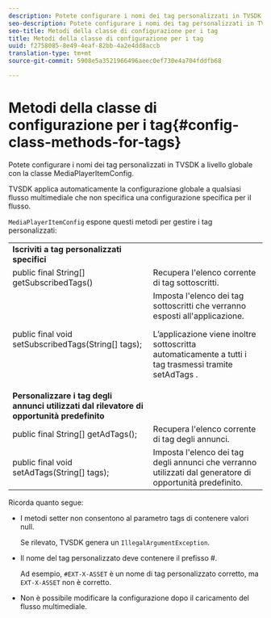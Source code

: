 ```yaml
---
description: Potete configurare i nomi dei tag personalizzati in TVSDK a livello globale con la classe MediaPlayerItemConfig.
seo-description: Potete configurare i nomi dei tag personalizzati in TVSDK a livello globale con la classe MediaPlayerItemConfig.
seo-title: Metodi della classe di configurazione per i tag
title: Metodi della classe di configurazione per i tag
uuid: f2758085-8e49-4eaf-82bb-4a2e4dd8accb
translation-type: tm+mt
source-git-commit: 5908e5a3521966496aeec0ef730e4a704fddfb68

---
```



# Metodi della classe di configurazione per i tag{#config-class-methods-for-tags}

Potete configurare i nomi dei tag personalizzati in TVSDK a livello globale con la classe MediaPlayerItemConfig.

TVSDK applica automaticamente la configurazione globale a qualsiasi flusso multimediale che non specifica una configurazione specifica per il flusso.

`MediaPlayerItemConfig` espone questi metodi per gestire i tag personalizzati:

<table id="table_B37A6C75270D47BC99258F2884AD6905"> 
 <tbody> 
  <tr> 
   <td colname="col1"> <b>Iscriviti a tag personalizzati specifici</b> </td> 
   <td colname="col2"> </td> 
  </tr> 
  <tr> 
   <td colname="col1"> <span class="codeph"> public final String[] getSubscribedTags() </span> </td> 
   <td colname="col2"> Recupera l'elenco corrente di tag sottoscritti. </td> 
  </tr> 
  <tr> 
   <td colname="col1"> <span class="codeph"> public final void setSubscribedTags(String[] tags); </span> </td> 
   <td colname="col2"> Imposta l'elenco dei tag sottoscritti che verranno esposti all'applicazione. <p>L’applicazione viene inoltre sottoscritta automaticamente a tutti i tag trasmessi tramite <span class="codeph"> setAdTags </span>. </p> </td> 
  </tr> 
  <tr> 
   <td colname="col1"> <b>Personalizzare i tag degli annunci utilizzati dal rilevatore di opportunità predefinito</b> </td> 
   <td colname="col2"> </td> 
  </tr> 
  <tr> 
   <td colname="col1"> <span class="codeph"> public final String[] getAdTags(); </span> </td> 
   <td colname="col2"> Recupera l'elenco corrente di tag degli annunci. </td> 
  </tr> 
  <tr> 
   <td colname="col1"> <span class="codeph"> public final void setAdTags(String[] tags); </span> </td> 
   <td colname="col2"> Imposta l'elenco dei tag degli annunci che verranno utilizzati dal generatore di opportunità predefinito. </td> 
  </tr> 
 </tbody> 
</table>

Ricorda quanto segue:

* I metodi setter non consentono al parametro tags di contenere valori null.

   Se rilevato, TVSDK genera un `IllegalArgumentException`.
* Il nome del tag personalizzato deve contenere il prefisso #.

   Ad esempio, `#EXT-X-ASSET` è un nome di tag personalizzato corretto, ma `EXT-X-ASSET` non è corretto.
* Non è possibile modificare la configurazione dopo il caricamento del flusso multimediale.


